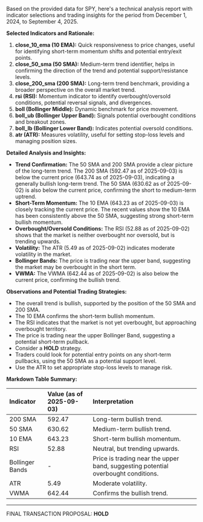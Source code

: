 Based on the provided data for SPY, here's a technical analysis report with indicator selections and trading insights for the period from December 1, 2024, to September 4, 2025.

**Selected Indicators and Rationale:**

1.  **close\_10\_ema (10 EMA):** Quick responsiveness to price changes, useful for identifying short-term momentum shifts and potential entry/exit points.
2.  **close\_50\_sma (50 SMA):** Medium-term trend identifier, helps in confirming the direction of the trend and potential support/resistance levels.
3.  **close\_200\_sma (200 SMA):** Long-term trend benchmark, providing a broader perspective on the overall market trend.
4.  **rsi (RSI):** Momentum indicator to identify overbought/oversold conditions, potential reversal signals, and divergences.
5.  **boll (Bollinger Middle):** Dynamic benchmark for price movement.
6.  **boll\_ub (Bollinger Upper Band):** Signals potential overbought conditions and breakout zones.
7.  **boll\_lb (Bollinger Lower Band):** Indicates potential oversold conditions.
8.  **atr (ATR):** Measures volatility, useful for setting stop-loss levels and managing position sizes.

**Detailed Analysis and Insights:**

*   **Trend Confirmation:** The 50 SMA and 200 SMA provide a clear picture of the long-term trend. The 200 SMA (592.47 as of 2025-09-03) is below the current price (643.74 as of 2025-09-03), indicating a generally bullish long-term trend. The 50 SMA (630.62 as of 2025-09-02) is also below the current price, confirming the short to medium-term uptrend.
*   **Short-Term Momentum:** The 10 EMA (643.23 as of 2025-09-03) is closely tracking the current price. The recent values show the 10 EMA has been consistently above the 50 SMA, suggesting strong short-term bullish momentum.
*   **Overbought/Oversold Conditions:** The RSI (52.88 as of 2025-09-02) shows that the market is neither overbought nor oversold, but is trending upwards.
*   **Volatility:** The ATR (5.49 as of 2025-09-02) indicates moderate volatility in the market.
*   **Bollinger Bands:** The price is trading near the upper band, suggesting the market may be overbought in the short term.
*   **VWMA:** The VWMA (642.44 as of 2025-09-02) is also below the current price, confirming the bullish trend.

**Observations and Potential Trading Strategies:**

*   The overall trend is bullish, supported by the position of the 50 SMA and 200 SMA.
*   The 10 EMA confirms the short-term bullish momentum.
*   The RSI indicates that the market is not yet overbought, but approaching overbought territory.
*   The price is trading near the upper Bollinger Band, suggesting a potential short-term pullback.
*   Consider a **HOLD** strategy.
*   Traders could look for potential entry points on any short-term pullbacks, using the 50 SMA as a potential support level.
*   Use the ATR to set appropriate stop-loss levels to manage risk.

**Markdown Table Summary:**

| Indicator          | Value (as of 2025-09-03) | Interpretation                                                                                                                                                                                                                                                          |
| :----------------- | :------------------------ | :---------------------------------------------------------------------------------------------------------------------------------------------------------------------------------------------------------------------------------------------------------------------- |
| 200 SMA            | 592.47                    | Long-term bullish trend.                                                                                                                                                                                                                                                |
| 50 SMA             | 630.62                    | Medium-term bullish trend.                                                                                                                                                                                                                                              |
| 10 EMA             | 643.23                    | Short-term bullish momentum.                                                                                                                                                                                                                                            |
| RSI                | 52.88                    | Neutral, but trending upwards.                                                                                                                                                                                                                                          |
| Bollinger Bands    | -                         | Price is trading near the upper band, suggesting potential overbought conditions.                                                                                                                                                                                      |
| ATR                | 5.49                      | Moderate volatility.                                                                                                                                                                                                                                                    |
| VWMA               | 642.44                    | Confirms the bullish trend.                                                                                                                                                                                                                                           |

***
FINAL TRANSACTION PROPOSAL: **HOLD**